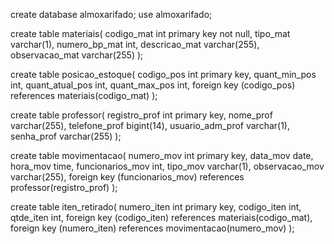 
create database almoxarifado;
use almoxarifado;

create table materiais(
codigo_mat int primary key not null,
tipo_mat varchar(1),
numero_bp_mat int,
descricao_mat varchar(255),
observacao_mat varchar(255)
);

create table posicao_estoque(
codigo_pos int primary key,
quant_min_pos int,
quant_atual_pos int,
quant_max_pos int,
foreign key  (codigo_pos) references materiais(codigo_mat)
);


create table professor(
registro_prof int primary key,
nome_prof varchar(255),
telefone_prof bigint(14),
usuario_adm_prof varchar(1),
senha_prof varchar(255)
);

create table movimentacao(
numero_mov int primary key,
data_mov date,
hora_mov time,
funcionarios_mov int,
tipo_mov varchar(1),
observacao_mov varchar(255),
foreign key  (funcionarios_mov) references professor(registro_prof)
);

create table iten_retirado(
numero_iten int primary key,
codigo_iten int,
qtde_iten int,
foreign key  (codigo_iten) references materiais(codigo_mat),
foreign key  (numero_iten) references movimentacao(numero_mov)
);
